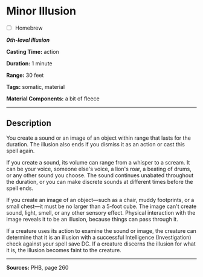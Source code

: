 # Minor Illusion

- [ ] Homebrew

***0th-level illusion***

**Casting Time:** action

**Duration:** 1 minute

**Range:** 30 feet

**Tags:** somatic, material

**Material Components:** a bit of fleece

---

## Description
You create a sound or an image of an object within range that lasts for the duration.
The illusion also ends if you dismiss it as an action or cast this spell again.

If you create a sound, its volume can range from a whisper to a scream.
It can be your voice, someone else's voice, a lion's roar, a beating of drums, or any other sound you choose.
The sound continues unabated throughout the duration, or you can make discrete sounds at different times before the spell ends.

If you create an image of an object—such as a chair, muddy footprints, or a small chest—it must be no larger than a 5-foot cube.
The image can't create sound, light, smell, or any other sensory effect.
Physical interaction with the image reveals it to be an illusion, because things can pass through it.

If a creature uses its action to examine the sound or image, the creature can determine that it is an illusion with a successful Intelligence (Investigation) check against your spell save DC.
If a creature discerns the illusion for what it is, the illusion becomes faint to the creature.

---

**Sources:** PHB, page 260
